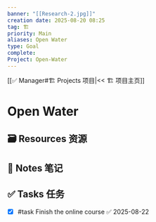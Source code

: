 ```yaml
---
banner: "[[Research-2.jpg]]"
creation date: 2025-08-20 08:25
tag: 🏗️
priority: Main
aliases: Open Water
type: Goal
complete:
Project: Open-Water
---
```

[[✅ Manager#🏗️ Projects 项目|<< 🏗️ 项目主页]]
# Open Water 

## 🗃️ Resources 资源


## 📒 Notes 笔记


## ✅  Tasks 任务

- [x] #task Finish the online course ✅ 2025-08-22


